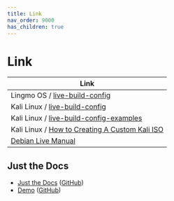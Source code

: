 ```yaml
---
title: Link
nav_order: 9000
has_children: true
---
```



# Link



| Link |
| ---- |
| Lingmo OS / [live-build-config](https://github.com/LingmoOS/live-build-config) |
| Kali Linux / [live-build-config](https://gitlab.com/kalilinux/build-scripts/live-build-config) |
| Kali Linux / [live-build-config-examples](https://gitlab.com/kalilinux/recipes/live-build-config-examples) |
| Kali Linux / [How to Creating A Custom Kali ISO](https://www.kali.org/docs/development/live-build-a-custom-kali-iso/) |
| [Debian Live Manual](https://live-team.pages.debian.net/live-manual/html/live-manual/index.en.html) |




## Just the Docs

* [Just the Docs](https://just-the-docs.github.io/just-the-docs/) ([GitHub](https://github.com/just-the-docs/just-the-docs))
* [Demo](https://pmarsceill.github.io/jtd-remote/) ([GitHub](https://github.com/pmarsceill/jtd-remote))
